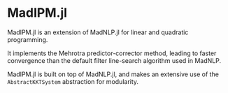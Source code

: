 # MadIPM.jl

MadIPM.jl is an extension of MadNLP.jl for linear and quadratic programming.

It implements the Mehrotra predictor-corrector method, leading
to faster convergence than the default filter line-search algorithm
used in MadNLP.

MadIPM.jl is built on top of MadNLP.jl, and makes an extensive
use of the `AbstractKKTSystem` abstraction for modularity.
